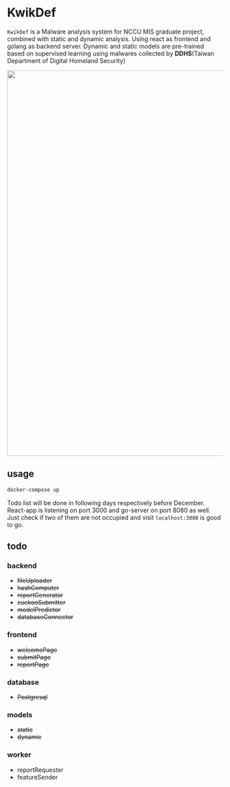 # KwikDef

```KwikDef``` is a Malware analysis system for NCCU MIS graduate project, combined with static and dynamic analysis. Using react as frontend and golang as backend server. Dynamic and static models are pre-trained based on supervised learning using malwares collected by **DDHS**(Taiwan Department of Digital Homeland Security)

<img src=https://github.com/nathan-tw/KwikDef/blob/master/system_metadata/arch.png width="900">


## usage

```zsh
docker-compose up
```
Todo list will be done in following days respectively before December. React-app is listening on port 3000 and go-server on port 8080 as well. Just check if two of them are not occupied and visit ```localhost:3000``` is good to go.


## todo 

### backend

- <del> fileUploader
- <del> hashComputer
- <del> reportGenerator
- <del> cuckooSubmitter
- <del> modelPredictor
- <del> databaseConnector

### frontend

- <del> welcomePage
- <del> submitPage
- <del> reportPage

### database

- <del> Postgresql

### models

- <del> static
- <del> dynamic

### worker

- reportRequester
- featureSender